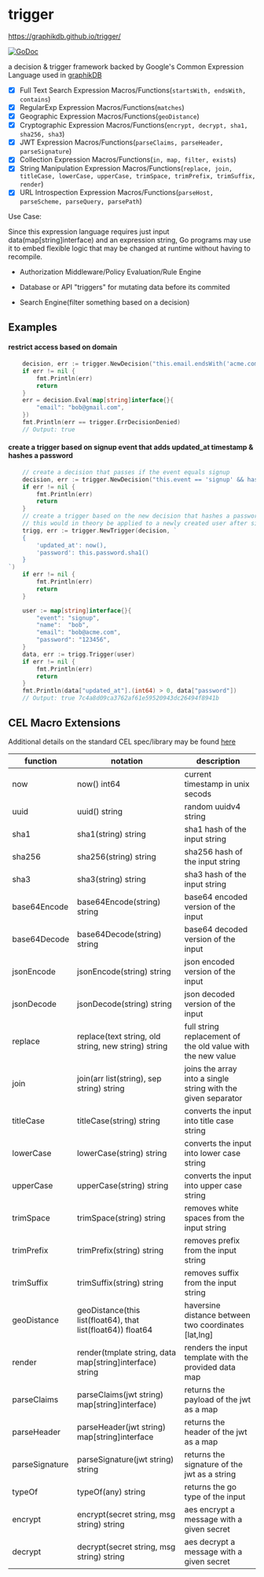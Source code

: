 # trigger

https://graphikdb.github.io/trigger/

[![GoDoc](https://godoc.org/github.com/graphikDB/trigger?status.svg)](https://godoc.org/github.com/graphikDB/trigger)

a decision & trigger framework backed by Google's Common Expression Language used in [graphikDB](https://graphikdb.github.io/graphik/)

- [x] Full Text Search Expression Macros/Functions(`startsWith, endsWith, contains`)
- [x] RegularExp Expression Macros/Functions(`matches`)
- [x] Geographic Expression Macros/Functions(`geoDistance`)
- [x] Cryptographic Expression Macros/Functions(`encrypt, decrypt, sha1, sha256, sha3`)
- [x] JWT Expression Macros/Functions(`parseClaims, parseHeader, parseSignature`)
- [x] Collection Expression Macros/Functions(`in, map, filter, exists`)
- [x] String Manipulation Expression Macros/Functions(`replace, join, titleCase, lowerCase, upperCase, trimSpace, trimPrefix, trimSuffix, render`)
- [x] URL Introspection Expression Macros/Functions(`parseHost, parseScheme, parseQuery, parsePath`)

Use Case:

Since this expression language requires just input data(map[string]interface) and an expression string, Go programs may use it to embed flexible logic that may be changed at runtime without having to recompile.

- Authorization Middleware/Policy Evaluation/Rule Engine

- Database or API "triggers" for mutating data before its commited

- Search Engine(filter something based on a decision)

## Examples

#### restrict access based on domain

```go
	decision, err := trigger.NewDecision("this.email.endsWith('acme.com')")
	if err != nil {
		fmt.Println(err)
		return
	}
	err = decision.Eval(map[string]interface{}{
		"email": "bob@gmail.com",
	})
	fmt.Println(err == trigger.ErrDecisionDenied) 
    // Output: true 
```

#### create a trigger based on signup event that adds updated_at timestamp & hashes a password

```go
	// create a decision that passes if the event equals signup
	decision, err := trigger.NewDecision("this.event == 'signup' && has(this.email)")
	if err != nil {
		fmt.Println(err)
		return
	}
	// create a trigger based on the new decision that hashes a password and creates an updated_at timestamp
	// this would in theory be applied to a newly created user after signup
	trigg, err := trigger.NewTrigger(decision, `
	{
		'updated_at': now(),
		'password': this.password.sha1()
	}
`)
	if err != nil {
		fmt.Println(err)
		return
	}

	user := map[string]interface{}{
		"event": "signup",
		"name":  "bob",
		"email": "bob@acme.com",
		"password": "123456",
	}
	data, err := trigg.Trigger(user)
	if err != nil {
		fmt.Println(err)
		return
	}
	fmt.Println(data["updated_at"].(int64) > 0, data["password"])
	// Output: true 7c4a8d09ca3762af61e59520943dc26494f8941b

```

## CEL Macro Extensions

Additional details on the standard CEL spec/library may be found [here](https://github.com/google/cel-spec/blob/master/doc/langdef.md#overview)

|function    |notation                                                   |description                                                                                                 |
|------------|-----------------------------------------------------------|------------------------------------------------------------------------------------------------------------|
|now         |now() int64                                                |current timestamp in unix secods                                                                            |
|uuid        |uuid() string                                              |random uuidv4 string                                                                                        |
|sha1        |sha1(string) string                                        |sha1 hash of the input string                                                                               |
|sha256      |sha256(string) string                                      |sha256 hash of the input string                                                                             |
|sha3        |sha3(string) string                                        |sha3 hash of the input string                                                                               |
|base64Encode|base64Encode(string) string                                |base64 encoded version of the input                                                                         |
|base64Decode|base64Decode(string) string                                |base64 decoded version of the input                                                                         |
|jsonEncode  |jsonEncode(string) string                                  |json encoded version of the input                                                                           |
|jsonDecode  |jsonDecode(string) string                                  |json decoded version of the input                                                                           |
|replace     |replace(text string, old string, new string) string        |full string replacement of the old value with the new value                                                 |
|join        |join(arr list(string), sep string) string                  |joins the array into a single string with the given separator                                               |
|titleCase   |titleCase(string) string                                   |converts the input into title case string                                                                   |
|lowerCase   |lowerCase(string) string                                   |converts the input into lower case string                                                                   |
|upperCase   |upperCase(string) string                                   |converts the input into upper case string                                                                   |
|trimSpace   |trimSpace(string) string                                   |removes white spaces from the input string                                                                  |
|trimPrefix  |trimPrefix(string) string                                  |removes prefix from the input string                                                                        |
|trimSuffix  |trimSuffix(string) string                                  |removes suffix from the input string                                                                        |
|geoDistance |geoDistance(this list(float64), that list(float64)) float64|haversine distance between two coordinates [lat,lng]                                                        |
|render      |render(tmplate string, data map[string]interface) string   |renders the input template with the provided data map                                                       |
|parseClaims |parseClaims(jwt string) map[string]interface) | returns the payload of the jwt as a map
|parseHeader| parseHeader(jwt string) map[string]interface | returns the header of the jwt as a map
|parseSignature| parseSignature(jwt string) string | returns the signature of the jwt as a string
|typeOf |typeOf(any) string | returns the go type of the input
|encrypt|encrypt(secret string, msg string) string| aes encrypt a message with a given secret
|decrypt|decrypt(secret string, msg string) string| aes decrypt a message with a given secret
